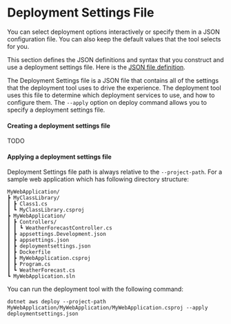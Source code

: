 # Deployment Settings File

You can select deployment options interactively or specify them in a JSON configuration file. You can also keep the default values that the tool selects for you.

This section defines the JSON definitions and syntax that you construct and use a deployment settings file. Here is the [JSON file definition](https://github.com/aws/aws-dotnet-deploy/tree/main/src/AWS.Deploy.Recipes/RecipeDefinitions).

The Deployment Settings file is a JSON file that contains all of the settings that the deployment tool uses to drive the experience. The deployment tool uses this file to determine which deployment services to use, and how to configure them. The `--apply` option on deploy command allows you to specify a deployment settings file.

#### Creating a deployment settings file
TODO

#### Applying a deployment settings file

Deployment Settings file path is always relative to the `--project-path`. For a sample web application which has following directory structure:

    MyWebApplication/
    ┣ MyClassLibrary/
    ┃ ┣ Class1.cs
    ┃ ┗ MyClassLibrary.csproj
    ┣ MyWebApplication/
    ┃ ┣ Controllers/
    ┃ ┃ ┗ WeatherForecastController.cs
    ┃ ┣ appsettings.Development.json
    ┃ ┣ appsettings.json
    ┃ ┣ deploymentsettings.json
    ┃ ┣ Dockerfile
    ┃ ┣ MyWebApplication.csproj
    ┃ ┣ Program.cs
    ┃ ┗ WeatherForecast.cs
    ┗ MyWebApplication.sln

You can run the deployment tool with the following command:

`dotnet aws deploy --project-path MyWebApplication/MyWebApplication/MyWebApplication.csproj --apply deploymentsettings.json`

